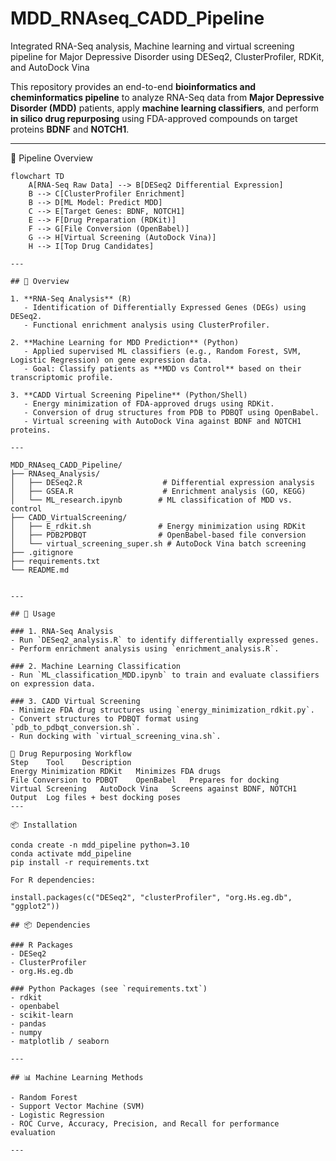 # MDD_RNAseq_CADD_Pipeline
Integrated RNA-Seq analysis, Machine learning and virtual screening pipeline for Major Depressive Disorder using DESeq2, ClusterProfiler, RDKit, and AutoDock Vina 

This repository provides an end-to-end **bioinformatics and cheminformatics pipeline** to analyze RNA-Seq data from **Major Depressive Disorder (MDD)** patients, apply **machine learning classifiers**, and perform **in silico drug repurposing** using FDA-approved compounds on target proteins **BDNF** and **NOTCH1**.

---

🧭 Pipeline Overview

```mermaid
flowchart TD
    A[RNA-Seq Raw Data] --> B[DESeq2 Differential Expression]
    B --> C[ClusterProfiler Enrichment]
    B --> D[ML Model: Predict MDD]
    C --> E[Target Genes: BDNF, NOTCH1]
    E --> F[Drug Preparation (RDKit)]
    F --> G[File Conversion (OpenBabel)]
    G --> H[Virtual Screening (AutoDock Vina)]
    H --> I[Top Drug Candidates]

---

## 🔬 Overview

1. **RNA-Seq Analysis** (R)
   - Identification of Differentially Expressed Genes (DEGs) using DESeq2.
   - Functional enrichment analysis using ClusterProfiler.

2. **Machine Learning for MDD Prediction** (Python)
   - Applied supervised ML classifiers (e.g., Random Forest, SVM, Logistic Regression) on gene expression data.
   - Goal: Classify patients as **MDD vs Control** based on their transcriptomic profile.

3. **CADD Virtual Screening Pipeline** (Python/Shell)
   - Energy minimization of FDA-approved drugs using RDKit.
   - Conversion of drug structures from PDB to PDBQT using OpenBabel.
   - Virtual screening with AutoDock Vina against BDNF and NOTCH1 proteins.

---

MDD_RNAseq_CADD_Pipeline/
├── RNAseq_Analysis/
│   ├── DESeq2.R                  # Differential expression analysis
│   ├── GSEA.R                    # Enrichment analysis (GO, KEGG)
│   └── ML_research.ipynb        # ML classification of MDD vs. control
├── CADD_VirtualScreening/
│   ├── E_rdkit.sh               # Energy minimization using RDKit
│   ├── PDB2PDBQT                # OpenBabel-based file conversion
│   └── virtual_screening_super.sh # AutoDock Vina batch screening
├── .gitignore
├── requirements.txt
└── README.md


---

## 🚀 Usage

### 1. RNA-Seq Analysis
- Run `DESeq2_analysis.R` to identify differentially expressed genes.
- Perform enrichment analysis using `enrichment_analysis.R`.

### 2. Machine Learning Classification
- Run `ML_classification_MDD.ipynb` to train and evaluate classifiers on expression data.

### 3. CADD Virtual Screening
- Minimize FDA drug structures using `energy_minimization_rdkit.py`.
- Convert structures to PDBQT format using `pdb_to_pdbqt_conversion.sh`.
- Run docking with `virtual_screening_vina.sh`.

💊 Drug Repurposing Workflow
Step	Tool	Description
Energy Minimization	RDKit	Minimizes FDA drugs
File Conversion to PDBQT	OpenBabel	Prepares for docking
Virtual Screening	AutoDock Vina	Screens against BDNF, NOTCH1
Output	Log files + best docking poses
---

📦 Installation

conda create -n mdd_pipeline python=3.10
conda activate mdd_pipeline
pip install -r requirements.txt

For R dependencies:

install.packages(c("DESeq2", "clusterProfiler", "org.Hs.eg.db", "ggplot2"))

## 📦 Dependencies

### R Packages
- DESeq2
- ClusterProfiler
- org.Hs.eg.db

### Python Packages (see `requirements.txt`)
- rdkit
- openbabel
- scikit-learn
- pandas
- numpy
- matplotlib / seaborn

---

## 📊 Machine Learning Methods

- Random Forest
- Support Vector Machine (SVM)
- Logistic Regression
- ROC Curve, Accuracy, Precision, and Recall for performance evaluation

---
